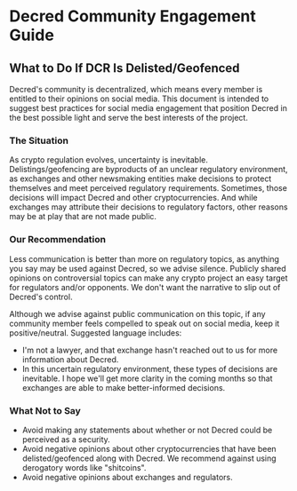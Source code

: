 # Decred Community Engagement Guide

## What to Do If DCR Is Delisted/Geofenced

Decred's community is decentralized, which means every member is entitled to their opinions on social media. This document is intended to suggest best practices for social media engagement that position Decred in the best possible light and serve the best interests of the project.

### The Situation

As crypto regulation evolves, uncertainty is inevitable. Delistings/geofencing are byproducts of an unclear regulatory environment, as exchanges and other newsmaking entities make decisions to protect themselves and meet perceived regulatory requirements. Sometimes, those decisions will impact Decred and other cryptocurrencies. And while exchanges may attribute their decisions to regulatory factors, other reasons may be at play that are not made public.

### Our Recommendation

Less communication is better than more on regulatory topics, as anything you say may be used against Decred, so we advise silence. Publicly shared opinions on controversial topics can make any crypto project an easy target for regulators and/or opponents. We don't want the narrative to slip out of Decred's control.

Although we advise against public communication on this topic, if any community member feels compelled to speak out on social media, keep it positive/neutral. Suggested language includes:

* I'm not a lawyer, and that exchange hasn't reached out to us for more information about Decred.
* In this uncertain regulatory environment, these types of decisions are inevitable. I hope we'll get more clarity in the coming months so that exchanges are able to make better-informed decisions.

### What Not to Say

* Avoid making any statements about whether or not Decred could be perceived as a security.
* Avoid negative opinions about other cryptocurrencies that have been delisted/geofenced along with Decred. We recommend against using derogatory words like "shitcoins".
* Avoid negative opinions about exchanges and regulators.
